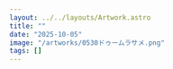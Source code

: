 ```yaml
---
layout: ../../layouts/Artwork.astro
title: ""
date: "2025-10-05"
image: "/artworks/0530ドゥームラサメ.png"
tags: []
---
```



